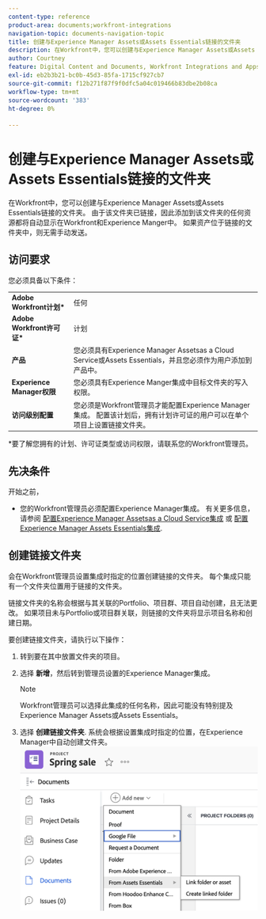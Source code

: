 ```yaml
---
content-type: reference
product-area: documents;workfront-integrations
navigation-topic: documents-navigation-topic
title: 创建与Experience Manager Assets或Assets Essentials链接的文件夹
description: 在Workfront中，您可以创建与Experience Manager Assets或Assets Essentials链接的文件夹。
author: Courtney
feature: Digital Content and Documents, Workfront Integrations and Apps
exl-id: eb2b3b21-bc0b-45d3-85fa-1715cf927cb7
source-git-commit: f12b271f87f9f0dfc5a04c019466b83dbe2b08ca
workflow-type: tm+mt
source-wordcount: '383'
ht-degree: 0%

---
```


# 创建与Experience Manager Assets或Assets Essentials链接的文件夹

在Workfront中，您可以创建与Experience Manager Assets或Assets Essentials链接的文件夹。 由于该文件夹已链接，因此添加到该文件夹的任何资源都将自动显示在Workfront和Experience Manger中。 如果资产位于链接的文件夹中，则无需手动发送。


## 访问要求

您必须具备以下条件：

<table>
  <tr>
   <td><strong>Adobe Workfront计划*</strong>
   </td>
   <td>任何
   </td>
  </tr>
  <tr>
   <td><strong>Adobe Workfront许可证*</strong>
   </td>
   <td>计划
   </td>
  </tr>
  <tr>
   <td><strong>产品</strong>
   </td>
   <td>您必须具有Experience Manager Assetsas a Cloud Service或Assets Essentials，并且您必须作为用户添加到产品中。
   </td>
  </tr>
  <tr>
   <td><strong>Experience Manager权限</strong>
   </td>
   <td>您必须具有Experience Manger集成中目标文件夹的写入权限。
   </td>
  </tr>
  <tr>
   <td><strong>访问级别配置</strong>
   </td>
   <td>您必须是Workfront管理员才能配置Experience Manager集成。 配置该计划后，拥有计划许可证的用户可以在单个项目上设置链接文件夹。
   </td>
  </tr>
</table>


*要了解您拥有的计划、许可证类型或访问权限，请联系您的Workfront管理员。


## 先决条件

开始之前，

* 您的Workfront管理员必须配置Experience Manager集成。 有关更多信息，请参阅 [配置Experience Manager Assetsas a Cloud Service集成](/help/quicksilver/administration-and-setup/configure-integrations/configure-aacs-integration.md) 或 [配置Experience Manager Assets Essentials集成](/help/quicksilver/documents/adobe-workfront-for-experience-manager-assets-essentials/setup-asset-essentials.md).


## 创建链接文件夹

会在Workfront管理员设置集成时指定的位置创建链接的文件夹。 每个集成只能有一个文件夹位置用于链接的文件夹。

链接文件夹的名称会根据与其关联的Portfolio、项目群、项目自动创建，且无法更改。 如果项目未与Portfolio或项目群关联，则链接的文件夹将显示项目名称和创建日期。

要创建链接文件夹，请执行以下操作：



1. 转到要在其中放置文件夹的项目。
1. 选择 **新增**，然后转到管理员设置的Experience Manager集成。
   >[!NOTE]
   >
   >Workfront管理员可以选择此集成的任何名称，因此可能没有特别提及Experience Manager Assets或Assets Essentials。

1. 选择 **创建链接文件夹**. 系统会根据设置集成时指定的位置，在Experience Manager中自动创建文件夹。
   ![创建链接文件夹](assets/linked-folder.png)
